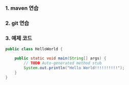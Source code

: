 ### 1. maven 연습
### 2. git 연습
### 3. 예제 코드

```java
public class HelloWorld {

	public static void main(String[] args) {
		// TODO Auto-generated method stub
		System.out.println("Hello World!!!!!!!!!!");
	}
}
```
